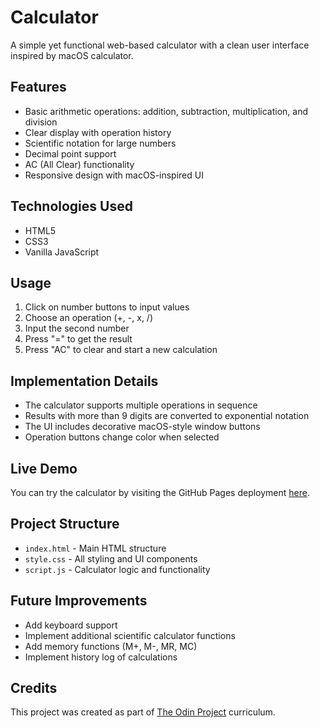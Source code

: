 # Calculator

A simple yet functional web-based calculator with a clean user interface inspired by macOS calculator.

## Features

- Basic arithmetic operations: addition, subtraction, multiplication, and division
- Clear display with operation history
- Scientific notation for large numbers
- Decimal point support
- AC (All Clear) functionality
- Responsive design with macOS-inspired UI

## Technologies Used

- HTML5
- CSS3
- Vanilla JavaScript

## Usage

1. Click on number buttons to input values
2. Choose an operation (+, -, x, /)
3. Input the second number
4. Press "=" to get the result
5. Press "AC" to clear and start a new calculation

## Implementation Details

- The calculator supports multiple operations in sequence
- Results with more than 9 digits are converted to exponential notation
- The UI includes decorative macOS-style window buttons
- Operation buttons change color when selected

## Live Demo

You can try the calculator by visiting the GitHub Pages deployment [here](https://nicopradas.github.io/calculator/).

## Project Structure

- `index.html` - Main HTML structure
- `style.css` - All styling and UI components 
- `script.js` - Calculator logic and functionality

## Future Improvements

- Add keyboard support
- Implement additional scientific calculator functions
- Add memory functions (M+, M-, MR, MC)
- Implement history log of calculations

## Credits

This project was created as part of [The Odin Project](https://www.theodinproject.com/) curriculum.
